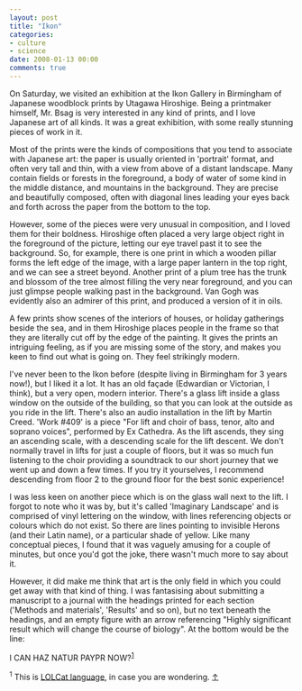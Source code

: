 ```yaml
---
layout: post
title: "Ikon"
categories:
- culture
- science
date: 2008-01-13 00:00
comments: true
---
```


<p>On Saturday, we visited an exhibition at the Ikon Gallery in Birmingham of Japanese woodblock prints by Utagawa Hiroshige. Being a printmaker himself, Mr. Bsag is very interested in any kind of prints, and I love Japanese art of all kinds. It was a great exhibition, with some really stunning pieces of work in it.</p>

<p>Most of the prints were the kinds of compositions that you tend to associate with Japanese art: the paper is usually oriented in 'portrait' format, and often very tall and thin, with a view from above of a distant landscape. Many contain fields or forests in the foreground, a body of water of some kind in the middle distance, and mountains in the background. They are precise and beautifully composed, often with diagonal lines leading your eyes back and forth across the paper from the bottom to the top.</p>

<p>However, some of the pieces were very unusual in composition, and I loved them for their boldness. Hiroshige often placed a very large object right in the foreground of the picture, letting our eye travel past it to see the background. So, for example, there is one print in which a wooden pillar forms the left edge of the image, with a large paper lantern in the top right, and we can see a street beyond. Another print of a plum tree has the trunk and blossom of the tree almost filling the very near foreground, and you can just glimpse people walking past in the background. Van Gogh was evidently also an admirer of this print, and produced a version of it in oils.</p>

<p>A few prints show scenes of the interiors of houses, or holiday gatherings beside the sea, and in them Hiroshige places people in the frame so that they are literally cut off by the edge of the painting. It gives the prints an intriguing feeling, as if you are missing some of the story, and makes you keen to find out what is going on. They feel strikingly modern.</p>

<p>I've never been to the Ikon before (despite living in Birmingham for 3 years now!), but I liked it a lot. It has an old fa&#231;ade (Edwardian or Victorian, I think), but a very open, modern interior. There's a glass lift inside a glass window on the outside of the building, so that you can look at the outside as you ride in the lift. There's also an audio installation in the lift by Martin Creed. 'Work #409' is a piece "For lift and choir of bass, tenor, alto and soprano voices", performed by Ex Cathedra. As the lift ascends, they sing an ascending scale, with a descending scale for the lift descent. We don't normally travel in lifts for just a couple of floors, but it was so much fun listening to the choir providing a soundtrack to our short journey that we went up and down a few times. If you try it yourselves, I recommend descending from floor 2 to the ground floor for the best sonic experience!</p>

<p>I was less keen on another piece which is on the glass wall next to the lift. I forgot to note who it was by, but it's called 'Imaginary Landscape' and is comprised of vinyl lettering on the window, with lines referencing objects or colours which do not exist. So there are lines pointing to invisible Herons (and their Latin name), or a particular shade of yellow. Like many conceptual pieces, I found that it was vaguely amusing for a couple of minutes, but once you'd got the joke, there wasn't much more to say about it.</p>

<p>However, it did make me think that art is the only field in which you could get away with that kind of thing. I was fantasising about submitting a manuscript to a journal with the headings printed for each section ('Methods and materials', 'Results' and so on), but no text beneath the headings, and an empty figure with an arrow referencing "Highly significant result which will change the course of biology". At the bottom would be the line:</p>

<p>I CAN HAZ NATUR PAYPR NOW?<sup id="r1-130108"><a href="#f1-130108">1</a></sup></p>

<p><sup id="f1-130108">1</sup> This is <a href="http://icanhascheezburger.com/">LOLCat language</a>, in case you are wondering. <a href="#r1-130108">&uarr;</a></p>


